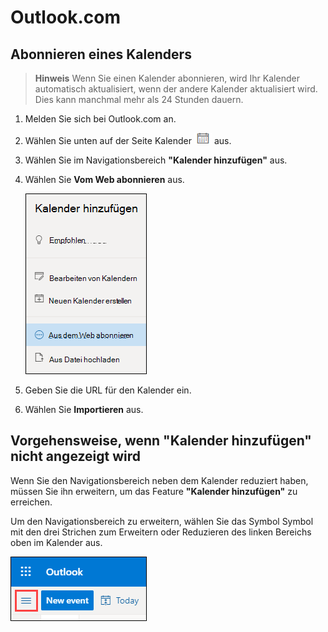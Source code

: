 # Outlook.com
## Abonnieren eines Kalenders

> **Hinweis**
> Wenn Sie einen Kalender abonnieren, wird Ihr Kalender automatisch aktualisiert, wenn der andere Kalender aktualisiert wird. Dies kann manchmal mehr als 24 Stunden dauern.


1. Melden Sie sich bei Outlook.com an.

2. Wählen Sie unten auf der Seite Kalender ![Kalender](Outlook_com1.png) aus.

3. Wählen Sie im Navigationsbereich **"Kalender hinzufügen"** aus.

4. Wählen Sie **Vom Web abonnieren** aus.

   ![Kalender hinzufügen](Outlook_com2.png)

5. Geben Sie die URL für den Kalender ein.

6. Wählen Sie **Importieren** aus.

## Vorgehensweise, wenn "Kalender hinzufügen" nicht angezeigt wird

Wenn Sie den Navigationsbereich neben dem Kalender reduziert haben, müssen Sie ihn erweitern, um das Feature **"Kalender hinzufügen"** zu erreichen.

Um den Navigationsbereich zu erweitern, wählen Sie das Symbol Symbol mit den drei Strichen zum Erweitern oder Reduzieren des linken Bereichs oben im Kalender aus.

![](Outlook_com3.png)
